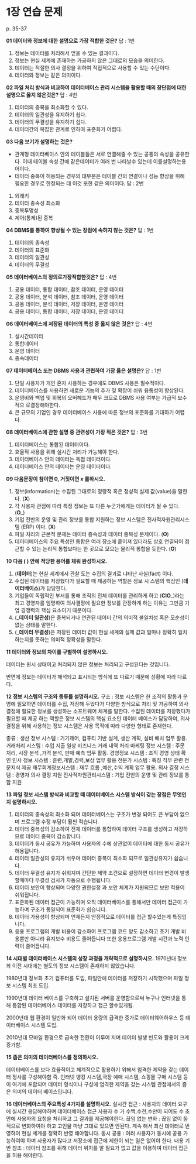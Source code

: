 # 1장 연습 문제

p. 35-37

**01 데이터와 정보에 대한 설명으로 가장 적합한 것은?**   답 : 1번

1. 정보는 데이터를 처리해서 얻을 수 있는 결과이다.
2. 정보는 현실 세계에 존재하는 가공하지 않은 그대로의 모습을 의미한다.
3. 데이터는 적절한 의사 결정을 위하여 직접적으로 사용할 수 있는 수단이다.
4. 데이터와 정보는 같은 의미이다.

**02 파일 처리 방식과 비교하여 데이터베이스 관리 시스템을 활용할 때의 장단점에 대한 설명으로 옳지 않은것은?**  답 : 4번 

1. 데이터의 중복을 최소화할 수 있다.
2. 데이터의 일관성을 유지하기 쉽다.
3. 데이터의 무결성을 유지하기 쉽다.
4. 데이터간의 복잡한 관계로 인하여 표준화가 어렵다.

**03 다음 보기가 설명하는 것은?**

- 관계형 데이터베이스 안의 테이블들은 서로 연결해줄 수 있는 공통의 속성을 공유한다. 이때 테이블 속성 간에 같은데이터가 여러 번 나타날수 있는데 이를설명하는용어이다.
- 데이터 중복이 허용되는 경우의 대부분은 테이블 간의 연결이나 성능 향상을 위해 필요한 경우로 한정되는 데 이것 또한 같은 의미이다.  답 : 2번

1. 외래키
2. 데이터 종속성 최소화
3. 중복투명성
4. 제어(통제)된 중복

**04 DBMS를 통하여 향상될 수 있는 장점에 속하지 않는 것은?** 답 : 1번 

1. 데이터의 종속성
2. 데이터의 표준화
3. 데이터의 일관성
4. 데이터의 무결성

**05 데이터베이스의 정의로가장적합한것은?**  답 : 4번

1. 공용 데이터, 통합 데이터, 참조 데이터, 운영 데이터
2. 공용 데이터, 분석 데이터, 참조 데이터, 운영 데이터
3. 공용 데이터, 분석 데이터, 저장 데이터, 운영 데이터
4. 공용 데이터, 통합 데이터, 저장 데이터, 운영 데이터

**06 데이터베이스에 저장된 데이터의 특성 중 옳지 않은 것은?**  답 : 4번

1. 실시간데이터
2. 통합데이터
3. 운영 데이터
4. 종속데이터

**07 데이터베이스 또는 DBMS 사용과 관련하여 가장 옳은 설명은?** 답 : 1번

1. 단일 사용자가 개인 혼자 사용하는 경우에도 DBMS 사용은 필수적이다.
2. 데이터베이스를 사용하면 새로운 기능의 추가 및 확장이 쉬워 융통성이 향상된다.
3. 운영비와 백업 및 회복의 오버헤드가 매우 크므로 DBMS 사용 여부는 가급적 보수적으 로결정해야한다.
4. 큰 규모의 기업인 경우 데이터베이스 사용에 따른 정보의 표준화를 기대하기 어렵다.

**08 데이터베이스에 관한 설명 중 관련성이 가장 적은 것은?** 답 : 3번

1. 데이터베이스는 통합된 데이터이다.
2. 효율적 사용을 위해 실시간 처리가 가능해야 한다.
3. 데이터베이스 안의 데이터는 독점 데이터이다.
4. 데이터베이스 안의 데이터는 운영 데이터이다.

**09 다음문장이 참이면 0, 거짓이면 x 를하시오.**

1. 정보(information)는 수집된 그대로의 정량적 혹은 정성적 실제 값(value)을 말한다. (__X__)
2. 각 사용자 관점에 따라 특정 정보는 또 다른 누군가에게는 데이터가 될 수 있다. (__O___)
3. 기업 전반의 운영 및 관리 정보를 통합 지원하는 정보 시스템은 전사적자원관리시스템 (ERP) 이다. (__X__)
4. 파일 처리의 근본적 문제는 데이터 종속성과 데이터 중복성 문제이다. (__O__)
5. 데이터베이스의 주요 특성인 통합은 여러 장소에 흩어져 있더라도 상호 연결되어 접근할 수 있는 논리적 통합보다는 한 곳으로 모으는 물리적 통합을 듯한다. (__O__)

**10 다음 ( ) 안에 적당한 용어를 채워 완성하시오.**

1. (__데이터__)는 현실 세계에서 관찰 도는 수집의 결과로 냐타난 사실(fact) 이다.
2. 수집된 데이터를 저장했다가 필요할 때 제공하는 역할은 정보 시 스템의 핵심인 (__데이터베이스__)가 담당한다.
3. 기업들이 독립적인 부서를 통해 조직의 전체 데이터를 관리하게 하고 (__CIO___)라는 최고 경영자를 임명하여 의사결정에 필요한 정보를 관장하계 하는 이유는 그만큼 기업 경쟁력의 핵심 요소이기 때문이다.
4. (___데이터 일관성__)은 중복되거나 연관된 데이터 간의 의미적 불일치성 혹은 모순성이 없는 상태를 말한다.
5. (___데이터 무결성__)은 저장된 데이터 값이 현실 세계의 실제 값과 얼마나 정확히 일치하는지를 뜻하는 의미적 정확성을 말한다.

**11 데이터와 정보의 차이를 구별하여 설명하시오.**

데이터는 원시 상태이고 처리되지 않은  정보는 처리되고 구성된다는 것입니다.

반면에 정보는 데이터가 해석되고 표시되는 방식에 또 다르기 때문에 상황에 따라 다르다.

**12 정보 시스템의 구조와 종류를 설명하시오.**
구조 : 정보 시스템은 한 조직의 활동과 운영에 필요하면 데이터를 수집, 저장해 두었다가 다양한 방식으로 처리 및 가공하여 의사 결정에 필요한 정보를 생성하는 소프트웨어 체계를 말한다.
수집된 데이터를 저장했다가 필요할 때 제공 하는 역할은 정보 시스템의 핵심 요소인 데이터 베이스가 담당하여, 의사결정을 위해 사용하는 정보 시스템은 사용 목적에 따라 다양한 형태로 존재한다.

종류 : 생산 정보 시스템 : 기기제어, 컴퓨티 기반 설계, 생산 계획, 설비 배치 업무 활용.   거래처리 시스템 : 수입 지출 일상 비즈니스 거래 내역 처리
       마케팅 정보 시스템 : 주문 처리, 시장 분석 ,가격 분석, 판매 예측 업무 활동.      경영정보 시스템 : 조직 경영 상태 확인
       인사 정보 시스템 : 훈련,개발,경력,보상 업무 활용                               전문가 시스템 : 특징 직무 관련 전문지식 제공
       재무회계정보시스템 : 재무 흐름 ,예산,수익 계획 업무 활용.                       의사 결정 시스템 : 경영자 의사 결정 지원
                                                                                  전사적자원관리시스템 : 기업 전반의 운영 및 관리 정보를 통합 지원
       

**13 파일 정보 시스템 방식과 비교할 때 데이터베이스 시스템 방식이 갖는 장점은 무엇인지 설명하시오.**

1. 데이터의 종속성의 최소화 되며 데이터베이스는 구조가 변경 되어도 큰 부담이 없으며 프로그램 수정 부담이 훨씬 적습니다.
2. 데이터 중복성의 감소하여 전체 데이터를 통합하여 데이터 구조를 생성하고 저장하므로 데이터 중복이 감소합니다.
3. 데이터가 동시 공유가 가능하며 사용자의 수에 상관없이 데이터에 대한 동시 공유가 허용됩니다.
4. 데이터 일관성의 유지가 쉬우며 데이터 중복이 최소화 되므로 일관성유지가 쉽습니다.
5. 데이터 무결성 유지가 쉬워지며 간단한 제약 조건으로 설정하면 데이터 변경이 발생할때마다 무결성 검사가 자동으로 수행됩니다.
6. 데이터 보안이 향상되며 다양한 권한설정 과 보안 체계가 지원되므로 보안 적용이 쉬워집니다.
7. 표준화된 데이터 접근이 가능하며 오직 데이터베이스를 통해서만 데이터 접근이 가능하며 구조가 통일되어 표준화가 쉽습니다.
8. 데이터 가용성이 향상되며 언제든지 안정적으로 데이터를 접근 할수있는게 특징입니다.
9. 응용 프로그램의 개발 비용이 감소하여 프로그램 코드 양도 감소하고 초기 개발 비용뿐만 아니라 유지보수 비용도 줄어듭니다 또한 응용프로그램 개발 시간과 노력 인력이 줄어듭니다.

**14 시대별 데이터베이스 시스템의 성장 과정을 개략적으로 설명하시오.**
1970년대 정보화 이전 시대에는 별도의 정보 시스템이 존재하지 않았습니다.

1980년대 정보화 초기 컴퓨터를 도입, 파일안에 데이터를 저장하기 시작했으며 파일 정보 시스템 최초 도입.

1990년대 데이터 베이스를 구축하고 설치된 서버를 운영함으로써 누구나 인터넷을 통해 통합된 데이터베이스 데이터를 저장하고 접근 할수있게됨.

2000년대 웹 환경이 일반화 되어 데이터 용량의 급격한 증가로 데이터웨어하우스 등 데이터베이스 시스템 도입.

2010년대 모바일 환경으로 급속한 전환이 이루어 지며 데이터 발생 빈도와 활용이 크게 증가함.

**15 좁은 의미의 데이터베아스를 정의하시오.**

데이터베이스를 보다 효율적이고 체계적으로 활용하기 위해서 엄격한 제약을 갖는 데이터 정사를 구성해야함 즉. 인터넷 뱅킹 시스템,극장 예매 시스템, 쇼핑몰 구매 시스템 등 이 여기에 포함되어 데이터 형식이나 구성에 엄격한 제약을 갖는 시스템 관점에서의 좁은 의미의 데이터 베이스입니다.

**16 데이터베아스의 주요특성 4가지를 설명하시오.**
실시간 접근 : 사용자의 데이터 요구에 실시간 응답해야하며 데이터베이스 접근 사용자 수 가 수백,수천,수만이 되어도 수 초 안에 사용자의 요청을 처리하고 그 결과를 제공해야한다.
끊임 없는 변화 : 끊임 없이 동적으로 변화하여야 하고 고인물 마냥 그대로 있으면 안된다. 계속 해서 최신 데이터로 반영하여 현실 세계를 정확히 반영 해야합니다.
동시 공용 : 여러 사용자가 동시에 공용 가능하여야 하며 사용자가 많다고 저장소에 접근에 제한이 되는 일은 없어야 한다.
내용 기반 참조 : 데이터 참조를 위해 데이터 위치를 알 필요가 없고 값을 이용하여 데이터 접근을 허용 해야한다. 
